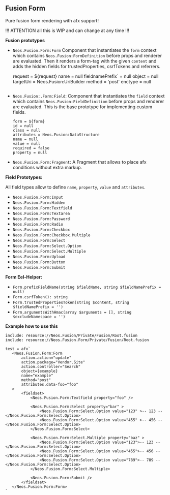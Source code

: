 Fusion Form
-----------

Pure fusion form rendering with afx support! 

!!! ATTENTION all this is WIP and can change at any time !!!

**Fusion prototypes**

- `Neos.Fusion.Form:Form` Component that instantiates the `form` context which contains `Neos.Fusion:FormDefinition` before 
    props and renderer are evaluated. Then it renders a form-tag with the given `content` and adds the hidden fields for trustedProperties, csrfTokens and referrers.
    
    request = ${request}
    name = null
    fieldnamePrefix` = null
    object = null
    targetUri = Neos.Fusion:UriBuilder
    method = 'post'
    enctype = null
    ```

- `Neos.Fusion:.Form:Field`: Component that instantiates the `field` context which contains `Neos.Fusion:FieldDefinition` 
    before props and renderer are evaluated. This is the base prototype for implementing custom fields.
    
    ```
    form = ${form} 
    id = null
    class = null
    attributes = Neos.Fusion:DataStructure
    name = null
    value = null
    required = false
    property = null
    ```
    
- `Neos.Fusion.Form:Fragment`: A Fragment that allows to place afx conditions without extra markup.

**Field Prototypes:**

All field types allow to define `name`, `property`, `value` and `attributes`. 

- `Neos.Fusion.Form:Input`
- `Neos.Fusion.Form:Hidden`
- `Neos.Fusion.Form:Textfield`
- `Neos.Fusion.Form:Textarea`
- `Neos.Fusion.Form:Password`
- `Neos.Fusion.Form:Radio`
- `Neos.Fusion.Form:Checkbox`
- `Neos.Fusion.Form:Checkbox.Multiple`
- `Neos.Fusion.Form:Select`
- `Neos.Fusion.Form:Select.Option`
- `Neos.Fusion.Form:Select.Multiple`
- `Neos.Fusion.Form:Upload`
- `Neos.Fusion.Form:Button`
- `Neos.Fusion.Form:Submit`

**Form Eel-Helper:**

- `Form.prefixFieldName(string $fieldName, string $fieldNamePrefix = null)`
- `Form.csrfToken(): string`
- `Form.trustedPropertiesToken(string $content, string $fieldNamePrefix = '')`
- `Form.argumentsWithHmac(array $arguments = [], string $excludeNamespace = '')`

**Example how to use this**
```
include: resource://Neos.Fusion/Private/Fusion/Root.fusion
include: resource://Neos.Fusion.Form/Private/Fusion/Root.fusion

test = afx`
   <Neos.Fusion.Form:Form
       action.action="update"
       action.package="Vendor.Site"
       action.controller="Search"
       object={example}
       name="example"
       method="post"
       attributes.data-foo="foo"
   >
       <fieldset>
           <Neos.Fusion.Form:Textfield property="foo" />

           <Neos.Fusion.Form:Select property="bar" >
               <Neos.Fusion.Form:Select.Option value="123" >-- 123 -- </Neos.Fusion.Form:Select.Option>
               <Neos.Fusion.Form:Select.Option value="455" >-- 456 -- </Neos.Fusion.Form:Select.Option>
           </Neos.Fusion.Form:Select>

           <Neos.Fusion.Form:Select.Multiple property="baz" >
               <Neos.Fusion.Form:Select.Option value="123">-- 123 -- </Neos.Fusion.Form:Select.Option>
               <Neos.Fusion.Form:Select.Option value="455">-- 456 -- </Neos.Fusion.Form:Select.Option>
               <Neos.Fusion.Form:Select.Option value="789">-- 789 -- </Neos.Fusion.Form:Select.Option>
           </Neos.Fusion.Form:Select.Multiple>

           <Neos.Fusion.Form:Submit />
       </fieldset>
   </Neos.Fusion.Form:Form>
`
